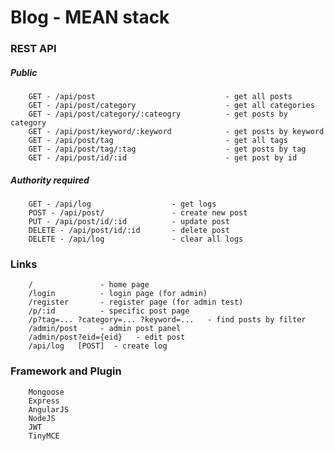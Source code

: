 # Blog - MEAN stack

### REST API
##### Public
        GET - /api/post                             - get all posts
        GET - /api/post/category                    - get all categories
        GET - /api/post/category/:cateogry          - get posts by category
        GET - /api/post/keyword/:keyword            - get posts by keyword
        GET - /api/post/tag                         - get all tags
        GET - /api/post/tag/:tag                    - get posts by tag
        GET - /api/post/id/:id                      - get post by id
##### Authority required
        GET - /api/log                  - get logs
        POST - /api/post/               - create new post
        PUT - /api/post/id/:id          - update post
        DELETE - /api/post/id/:id       - delete post
        DELETE - /api/log               - clear all logs
    
### Links
        /               - home page
        /login          - login page (for admin)
        /register       - register page (for admin test)
        /p/:id          - specific post page
        /p?tag=... ?category=... ?keyword=...   - find posts by filter
        /admin/post     - admin post panel
        /admin/post?eid={eid}   - edit post
        /api/log   [POST]  - create log
    
### Framework and Plugin
        Mongoose
        Express
        AngularJS
        NodeJS
        JWT
        TinyMCE
        
        
        
        
